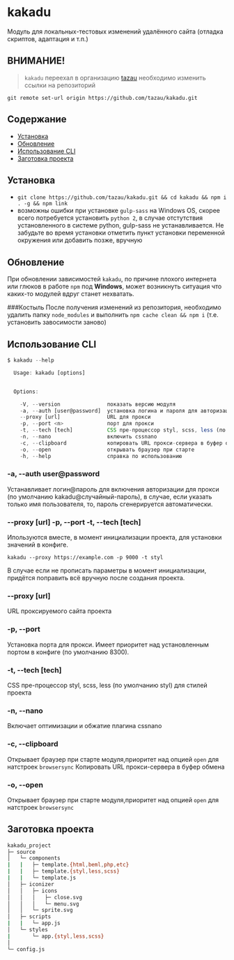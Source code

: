 # kakadu

Модуль для локальных-тестовых изменений удалённого сайта (отладка скриптов, адаптация и т.п.)

## ВНИМАНИЕ!
> `kakadu` переехал в организацию [tazau](https://github.com/tazau) необходимо изменить ссылки на репозиторий
```
git remote set-url origin https://github.com/tazau/kakadu.git
```

## Содержание
- [Установка](#Установка)
- [Обновление](#Обновление)
- [Использование CLI](#Использование-cli)
- [Заготовка проекта](#Заготовка-проекта)

## Установка
- `git clone https://github.com/tazau/kakadu.git && cd kakadu && npm i . -g && npm link`
- возможны ошибки при установке `gulp-sass` на Windows OS, скорее всего потребуется установить `python 2`, в случае отстутствия установленного в системе python, gulp-sass не устанавливается. Не забудьте во время установки отметить пункт установки переменной окружения или добавить позже, вручную

## Обновление
При обновлении зависимостей `kakadu`, по причине плохого интернета или глюков в работе `npm` под **Windows**, может возникнуть ситуация что каких-то модулей вдруг станет нехватать.

###Костыль
После получения изменений из репозитория, необходимо удалить папку `node_modules` и выполнить `npm cache clean && npm i` (т.е. установить завосимости заново)

## Использование CLI

```javascript
$ kakadu --help

  Usage: kakadu [options]


  Options:

    -V, --version               показать версию модуля
    -a, --auth [user@password]  установка логина и пароля для авторизации
    --proxy [url]               URL для прокси
    -p, --port <n>              порт для прокси
    -t, --tech [tech]           CSS пре-процессор styl, scss, less (по умолчанию styl)
    -n, --nano                  включить cssnano
    -c, --clipboard             копировать URL прокси-сервера в буфер обмена
    -o, --open                  открывать браузер при старте
    -h, --help                  справка по использованию

```

### -a, --auth user@password
Устанавливает логин@пароль для включения авторизации для прокси (по умолчанию kakadu@случайный-пароль), в случае, если указать только имя пользователя, то, пароль сгенерируется автоматически.

### --proxy [url] -p, --port <n> -t, --tech [tech]
Ипользуются вместе, в момент инициализации проекта, для установки значений в конфиге.
```
kakadu --proxy https://example.com -p 9000 -t styl
```
В случае если не прописать параметры в момент инициализации, придётся поправить всё вручную после создания проекта.

### --proxy [url]
URL проксируемого сайта проекта

### -p, --port <n>
Установка порта для прокси. Имеет приоритет над установленным портом в конфиге (по умолчанию 8300).

### -t, --tech [tech]
CSS пре-процессор styl, scss, less (по умолчанию styl) для стилей проекта

### -n, --nano
Включает оптимизации и обжатие плагина cssnano

### -c, --clipboard
Открывает браузер при старте модуля,приоритет над опцией `open` для натстроек `browsersync`
Копировать URL прокси-сервера в буфер обмена

### -o, --open
Открывает браузер при старте модуля,приоритет над опцией `open` для натстроек `browsersync`

## Заготовка проекта

```bash
kakadu_project
├─ source
│   └─ components
|   |   ├─ template.{html,beml,php,etc}
|   |   ├─ template.{styl,less,scss}
|   |   └─ template.js
│   ├─ iconizer
│   │   ├─ icons
│   │   │   ├─ close.svg
│   │   │   └─ menu.svg
│   │   └─ sprite.svg
│   ├─ scripts
|   |   └─ app.js
│   └─ styles
|       └─ app.{styl,less,scss}
│
└─ config.js
```